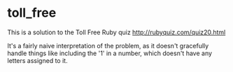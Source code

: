 toll_free
=========
This is a solution to the Toll Free Ruby quiz
http://rubyquiz.com/quiz20.html

It's a fairly naive interpretation of the problem, as it doesn't gracefully
handle things like including the '1' in a number, which doesn't have any letters
assigned to it.
